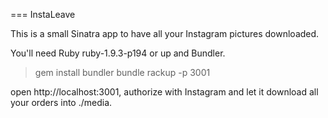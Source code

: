 === InstaLeave

This is a small Sinatra app to have all your Instagram pictures downloaded.

You'll need Ruby ruby-1.9.3-p194 or up and Bundler.

> gem install bundler
> bundle
> rackup -p 3001

open http://localhost:3001, authorize with Instagram and let it download all your orders into ./media.